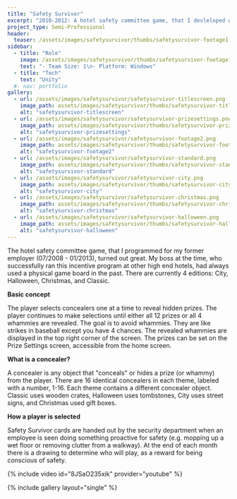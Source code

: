 ```yaml
---
title: "Safety Survivor"
excerpt: "2010-2012: A hotel safety committee game, that I devleloped while working for hotel Loss Prevention"
project_type: Semi-Professional
header:
  teaser: /assets/images/safetysurvivor/thumbs/safetysurvivor-footage1.jpg
sidebar:
  - title: "Role"
    image: /assets/images/safetysurvivor/thumbs/safetysurvivor-footage1.jpg
    text: "- Team Size: 1\n- Platform: Windows"
  - title: "Tech"
    text: "Unity"
  #- nav: portfolio
gallery:
  - url: /assets/images/safetysurvivor/safetysurvivor-titlescreen.png
    image_path: assets/images/safetysurvivor/thumbs/safetysurvivor-titlescreen.png
    alt: "safetysurvivor-titlescreen"
  - url: /assets/images/safetysurvivor/safetysurvivor-prizesettings.png
    image_path: assets/images/safetysurvivor/thumbs/safetysurvivor-prizesettings.png
    alt: "safetysurvivor-prizesettings"
  - url: /assets/images/safetysurvivor/safetysurvivor-footage2.png
    image_path: assets/images/safetysurvivor/thumbs/safetysurvivor-footage2.png
    alt: "safetysurvivor-footage2"
  - url: /assets/images/safetysurvivor/safetysurvivor-standard.png
    image_path: assets/images/safetysurvivor/thumbs/safetysurvivor-standard.png
    alt: "safetysurvivor-standard"
  - url: /assets/images/safetysurvivor/safetysurvivor-city.png
    image_path: assets/images/safetysurvivor/thumbs/safetysurvivor-city.png
    alt: "safetysurvivor-city"
  - url: /assets/images/safetysurvivor/safetysurvivor-christmas.png
    image_path: assets/images/safetysurvivor/thumbs/safetysurvivor-christmas.png
    alt: "safetysurvivor-christmas"
  - url: /assets/images/safetysurvivor/safetysurvivor-halloween.png
    image_path: assets/images/safetysurvivor/thumbs/safetysurvivor-halloween.png
    alt: "safetysurvivor-halloween"
---
```


The hotel safety committee game, that I programmed for my former employer (07/2008 - 01/2013), turned out great. My boss at the time, who successfully ran this incentive program at other high end hotels, had always used a physical game board in the past. There are currently 4 editions: City, Halloween, Christmas, and Classic.

**Basic concept**

The player selects concealers one at a time to reveal hidden prizes. The player continues to make selections until either all 12 prizes or all 4 whammies are revealed. The goal is to avoid whammies. They are like strikes in baseball except you have 4 chances. The revealed whammies are displayed in the top right corner of the screen. The prizes can be set on the Prize Settings screen, accessible from the home screen.

**What is a concealer?**

A concealer is any object that "conceals" or hides a prize (or whammy) from the player. There are 16 identical concealers in each theme, labeled with a number, 1-16. Each theme contains a different concealer object. Classic uses wooden crates, Halloween uses tombstones, City uses street signs, and Christmas used gift boxes.

**How a player is selected**

Safety Survivor cards are handed out by the security department when an employee is seen doing something proactive for safety (e.g. mopping up a wet floor or removing clutter from a walkway). At the end of each month there is a drawing to determine who will play, as a reward for being conscious of safety.

{% include video id="8JSaO235xik" provider="youtube" %}

{% include gallery layout="single" %}
